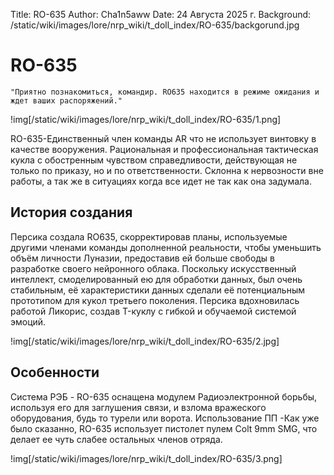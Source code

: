 Title: RO-635
Author: Cha1n5aww
Date: 24 Августа 2025 г.
Background: /static/wiki/images/lore/nrp_wiki/t_doll_index/RO-635/backgorund.jpg

# RO-635
```
"Приятно познакомиться, командир. RO635 находится в режиме ожидания и ждет ваших распоряжений."
```
!img[/static/wiki/images/lore/nrp_wiki/t_doll_index/RO-635/1.png]

RO-635-Единственный член команды AR что не использует винтовку в качестве вооружения. Рациональная и профессиональная тактическая кукла с обостренным чувством справедливости, действующая не только по приказу, но и по ответственности. Склонна к нервозности вне работы, а так же в ситуациях когда все идет не так как она задумала.

## История создания
Персика создала RO635, скорректировав планы, используемые другими членами команды дополненной реальности, чтобы уменьшить объём личности Луназии, предоставив ей больше свободы в разработке своего нейронного облака. Поскольку искусственный интеллект, смоделированный ею для обработки данных, был очень стабильным, её характеристики данных сделали её потенциальным прототипом для кукол третьего поколения. Персика вдохновилась работой Ликорис, создав T-куклу с гибкой и обучаемой системой эмоций.

!img[/static/wiki/images/lore/nrp_wiki/t_doll_index/RO-635/2.jpg]

## Особенности
Система РЭБ - RO-635 оснащена модулем Радиоэлектронной борьбы, используя его для заглушения связи, и взлома вражеского оборудования, будь то турели или ворота.
Использование ПП -Как уже было сказанно, RO-635 использует пистолет пулем Colt 9mm SMG, что делает ее чуть слабее остальных членов отряда.

!img[/static/wiki/images/lore/nrp_wiki/t_doll_index/RO-635/3.png]
